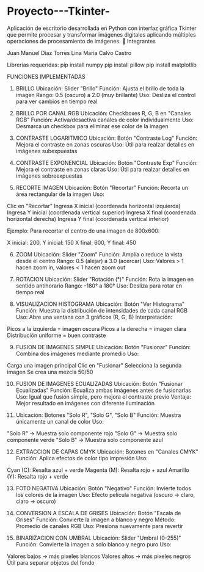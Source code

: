 # Proyecto---Tkinter-
Aplicación de escritorio desarrollada en Python con interfaz gráfica Tkinter que permite procesar y transformar imágenes digitales aplicando múltiples operaciones de procesamiento de imágenes.
👥 Integrantes

Juan Manuel Diaz Torres
Lina Maria Calvo Castro 

Librerias requeridas: 
pip install numpy
pip install pillow
pip install matplotlib 

FUNCIONES IMPLEMENTADAS 
1. BRILLO 
  Ubicación: Slider "Brillo"
  Función: Ajusta el brillo de toda la imagen
  Rango: 0.5 (oscuro) a 2.0 (muy brillante)
  Uso: Desliza el control para ver cambios en tiempo real

2. BRILLO POR CANAL RGB
  Ubicación: Checkboxes R, G, B en "Canales RGB"
  Función: Activa/desactiva canales de color individualmente
  Uso: Desmarca un checkbox para eliminar ese color de la imagen

3. CONTRASTE LOGARITMICO
  Ubicación: Botón "Contraste Log"
  Función: Mejora el contraste en zonas oscuras
  Uso: Útil para realzar detalles en imágenes subexpuestas

4. CONTRASTE EXPONENCIAL
  Ubicación: Botón "Contraste Exp"
  Función: Mejora el contraste en zonas claras
  Uso: Útil para realzar detalles en imágenes sobreexpuestas

5. RECORTE IMAGEN
  Ubicación: Botón "Recortar"
  Función: Recorta un área rectangular de la imagen
  Uso:

  Clic en "Recortar"
  Ingresa X inicial (coordenada horizontal izquierda)
  Ingresa Y inicial (coordenada vertical superior)
  Ingresa X final (coordenada horizontal derecha)
  Ingresa Y final (coordenada vertical inferior)


  Ejemplo: Para recortar el centro de una imagen de 800x600:

  X inicial: 200, Y inicial: 150
  X final: 600, Y final: 450

6. ZOOM
  Ubicación: Slider "Zoom"
  Función: Amplía o reduce la vista desde el centro
  Rango: 0.5 (alejar) a 3.0 (acercar)
  Uso: Valores > 1 hacen zoom in, valores < 1 hacen zoom out

7. ROTACION
  Ubicación: Slider "Rotación (°)"
  Función: Rota la imagen en sentido antihorario
  Rango: -180° a 180°
  Uso: Desliza para rotar en tiempo real

8. VISUALIZACION HISTOGRAMA
  Ubicación: Botón "Ver Histograma"
  Función: Muestra la distribución de intensidades de cada canal RGB
  Uso: Abre una ventana con 3 gráficos (R, G, B)
  Interpretación:

  Picos a la izquierda = imagen oscura
  Picos a la derecha = imagen clara
  Distribución uniforme = buen contraste
   
9. FUSION DE IMAGENES SIMPLE
  Ubicación: Botón "Fusionar"
  Función: Combina dos imágenes mediante promedio
  Uso:

  Carga una imagen principal
  Clic en "Fusionar"
  Selecciona la segunda imagen
  Se crea una mezcla 50/50

10. FUSION DE IMAGENES ECUALIZADAS
  Ubicación: Botón "Fusionar Ecualizadas"
  Función: Ecualiza ambas imágenes antes de fusionarlas
  Uso: Igual que fusión simple, pero mejora el contraste previo
  Ventaja: Mejor resultado en imágenes con diferente iluminación

11. Ubicación: Botones "Solo R", "Solo G", "Solo B"
  Función: Muestra únicamente un canal de color
  Uso:

  "Solo R" → Muestra solo componente rojo
  "Solo G" → Muestra solo componente verde
  "Solo B" → Muestra solo componente azul

12. EXTRACCION DE CAPAS CMYK
  Ubicación: Botones en "Canales CMYK"
  Función: Aplica efectos de color tipo impresión
  Uso:

  Cyan (C): Resalta azul + verde
  Magenta (M): Resalta rojo + azul
  Amarillo (Y): Resalta rojo + verde

13. FOTO NEGATIVA
  Ubicación: Botón "Negativo"
  Función: Invierte todos los colores de la imagen
  Uso: Efecto película negativa (oscuro → claro, claro → oscuro)

14. CONVERSION A ESCALA DE GRISES
  Ubicación: Botón "Escala de Grises"
  Función: Convierte la imagen a blanco y negro
  Método: Promedio de canales RGB
  Uso: Presiona nuevamente para revertir

15. BINARIZACION CON UMBRAL
  Ubicación: Slider "Umbral (0-255)"
  Función: Convierte la imagen a solo blanco y negro puro
  Uso:

  Valores bajos → más pixeles blancos
  Valores altos → más pixeles negros
  Útil para separar objetos del fondo
    
